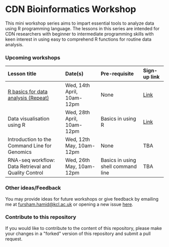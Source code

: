 # CDN Bioinformatics Workshop

This mini workshop series aims to impart essential tools to analyze data
using R programming language. The lessons in this series are intended for CDN
researchers with beginner to intermediate programming skills with keen interest
in using easy to comprehend R functions for routine data analysis. 

### Upcoming workshops

|Lesson title|Date(s)|Pre-requisite|Sign-up link|
|:----------|:---------|:-----|:----|
|[R basics for data analysis (Repeat)](https://fursham-h.github.io/R-datascience/articles/Lesson_1/Lesson_1.html)|Wed, 14th April, 10am-12pm|None|[Link](https://forms.office.com/r/CN0ukPPvwX)|
|Data visualisation using R|Wed, 28th April, 10am-12pm|Basics in using R|[Link](https://forms.office.com/r/acX9AbJ474)|
|Introduction to the Command Line for Genomics|Wed, 12th May, 10am-12pm|None|TBA|
|RNA-seq workflow: Data Retrieval and Quality Control|Wed, 26th May, 10am-12pm|Basics in using shell command line|TBA|

### Other ideas/Feedback
You may provide ideas for future workshops or give feedback by emailing me at
fursham.hamid@kcl.ac.uk or opening a new issue [here](https://github.com/fursham-h/R-datascience/issues).

### Contribute to this repository
If you would like to contribute to the content of this repository, please make 
your changes in a "forked" version of this repository and submit a pull request.
